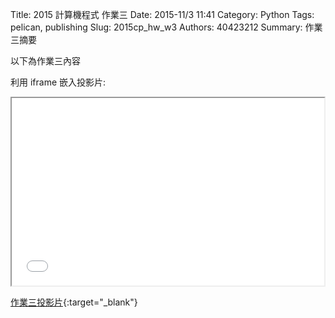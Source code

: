 Title: 2015 計算機程式 作業三
Date: 2015-11/3 11:41
Category: Python
Tags: pelican, publishing
Slug: 2015cp_hw_w3
Authors: 40423212
Summary: 作業三摘要

以下為作業三內容

利用 iframe 嵌入投影片:

<iframe src="40423212_cp_w3_p.html" width="500" height="300"></iframe>

[作業三投影片](40423212_cp_w3p.html){:target="_blank"}



